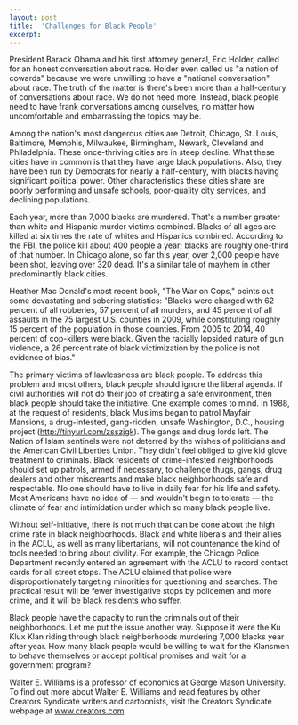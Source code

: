 ```yaml
---
layout: post
title:  'Challenges for Black People'
excerpt:
---
```




President Barack Obama and his first attorney general, Eric Holder, called for an honest conversation about race. Holder even called us "a nation of cowards" because we were unwilling to have a "national conversation" about race. The truth of the matter is there's been more than a half-century of conversations about race. We do not need more. Instead, black people need to have frank conversations among ourselves, no matter how uncomfortable and embarrassing the topics may be.

Among the nation's most dangerous cities are Detroit, Chicago, St. Louis, Baltimore, Memphis, Milwaukee, Birmingham, Newark, Cleveland and Philadelphia. These once-thriving cities are in steep decline. What these cities have in common is that they have large black populations. Also, they have been run by Democrats for nearly a half-century, with blacks having significant political power. Other characteristics these cities share are poorly performing and unsafe schools, poor-quality city services, and declining populations.

Each year, more than 7,000 blacks are murdered. That's a number greater than white and Hispanic murder victims combined. Blacks of all ages are killed at six times the rate of whites and Hispanics combined. According to the FBI, the police kill about 400 people a year; blacks are roughly one-third of that number. In Chicago alone, so far this year, over 2,000 people have been shot, leaving over 320 dead. It's a similar tale of mayhem in other predominantly black cities.

Heather Mac Donald's most recent book, "The War on Cops," points out some devastating and sobering statistics: "Blacks were charged with 62 percent of all robberies, 57 percent of all murders, and 45 percent of all assaults in the 75 largest U.S. counties in 2009, while constituting roughly 15 percent of the population in those counties. From 2005 to 2014, 40 percent of cop-killers were black. Given the racially lopsided nature of gun violence, a 26 percent rate of black victimization by the police is not evidence of bias."



The primary victims of lawlessness are black people. To address this problem and most others, black people should ignore the liberal agenda. If civil authorities will not do their job of creating a safe environment, then black people should take the initiative. One example comes to mind. In 1988, at the request of residents, black Muslims began to patrol Mayfair Mansions, a drug-infested, gang-ridden, unsafe Washington, D.C., housing project (http://tinyurl.com/zsszjgk). The gangs and drug lords left. The Nation of Islam sentinels were not deterred by the wishes of politicians and the American Civil Liberties Union. They didn't feel obliged to give kid glove treatment to criminals. Black residents of crime-infested neighborhoods should set up patrols, armed if necessary, to challenge thugs, gangs, drug dealers and other miscreants and make black neighborhoods safe and respectable. No one should have to live in daily fear for his life and safety. Most Americans have no idea of — and wouldn't begin to tolerate — the climate of fear and intimidation under which so many black people live.

Without self-initiative, there is not much that can be done about the high crime rate in black neighborhoods. Black and white liberals and their allies in the ACLU, as well as many libertarians, will not countenance the kind of tools needed to bring about civility. For example, the Chicago Police Department recently entered an agreement with the ACLU to record contact cards for all street stops. The ACLU claimed that police were disproportionately targeting minorities for questioning and searches. The practical result will be fewer investigative stops by policemen and more crime, and it will be black residents who suffer.

Black people have the capacity to run the criminals out of their neighborhoods. Let me put the issue another way. Suppose it were the Ku Klux Klan riding through black neighborhoods murdering 7,000 blacks year after year. How many black people would be willing to wait for the Klansmen to behave themselves or accept political promises and wait for a government program?

Walter E. Williams is a professor of economics at George Mason University. To find out more about Walter E. Williams and read features by other Creators Syndicate writers and cartoonists, visit the Creators Syndicate webpage at www.creators.com.
